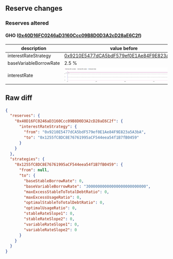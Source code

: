 ## Reserve changes

### Reserves altered

#### GHO ([0x40D16FC0246aD3160Ccc09B8D0D3A2cD28aE6C2f](https://etherscan.io/address/0x40D16FC0246aD3160Ccc09B8D0D3A2cD28aE6C2f))

| description | value before | value after |
| --- | --- | --- |
| interestRateStrategy | [0x9210E5477dCA5bdF579ef0E1Ae84F9E823a5A3bA](https://etherscan.io/address/0x9210E5477dCA5bdF579ef0E1Ae84F9E823a5A3bA) | [0x1255fC8DC8E76761995aCF544eea54f1B7fB0459](https://etherscan.io/address/0x1255fC8DC8E76761995aCF544eea54f1B7fB0459) |
| baseVariableBorrowRate | 2.5 % | 3 % |
| interestRate | ![before](/.assets/66aa72f6fe3716b9b6a43abb25a455671672849e.svg) | ![after](/.assets/014307f374497fc89005a570ba007728a33c0203.svg) |

## Raw diff

```json
{
  "reserves": {
    "0x40D16FC0246aD3160Ccc09B8D0D3A2cD28aE6C2f": {
      "interestRateStrategy": {
        "from": "0x9210E5477dCA5bdF579ef0E1Ae84F9E823a5A3bA",
        "to": "0x1255fC8DC8E76761995aCF544eea54f1B7fB0459"
      }
    }
  },
  "strategies": {
    "0x1255fC8DC8E76761995aCF544eea54f1B7fB0459": {
      "from": null,
      "to": {
        "baseStableBorrowRate": 0,
        "baseVariableBorrowRate": "30000000000000000000000000",
        "maxExcessStableToTotalDebtRatio": 0,
        "maxExcessUsageRatio": 0,
        "optimalStableToTotalDebtRatio": 0,
        "optimalUsageRatio": 0,
        "stableRateSlope1": 0,
        "stableRateSlope2": 0,
        "variableRateSlope1": 0,
        "variableRateSlope2": 0
      }
    }
  }
}
```